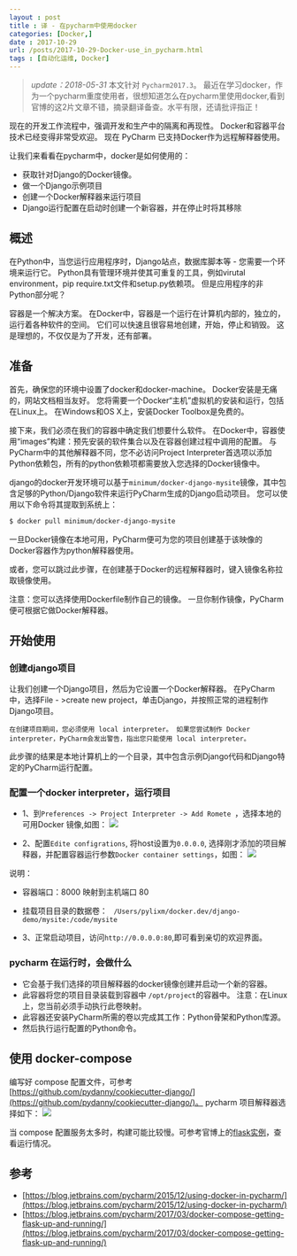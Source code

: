 ```yaml
---
layout : post
title : 译 - 在pycharm中使用docker
categories: [Docker,] 
date : 2017-10-29
url: /posts/2017-10-29-Docker-use_in_pycharm.html 
tags : [自动化运维, Docker]
---
```


>*update：2018-05-31*
>本文针对 `Pycharm2017.3`。
>最近在学习docker，作为一个pycharm重度使用者，很想知道怎么在pycharm里使用docker,看到官博的这2片文章不错，摘录翻译备查。水平有限，还请批评指正！

现在的开发工作流程中，强调开发和生产中的隔离和再现性。 Docker和容器平台技术已经变得非常受欢迎。 现在 PyCharm 已支持Docker作为远程解释器使用。

让我们来看看在pycharm中，docker是如何使用的：
- 获取针对Django的Docker镜像。
- 做一个Django示例项目
- 创建一个Docker解释器来运行项目
- Django运行配置在启动时创建一个新容器，并在停止时将其移除

<!-- more -->
## 概述

在Python中，当您运行应用程序时，Django站点，数据库脚本等 - 您需要一个环境来运行它。 Python具有管理环境并使其可重复的工具，例如virutal environment，pip require.txt文件和setup.py依赖项。 但是应用程序的非Python部分呢？

容器是一个解决方案。 在Docker中，容器是一个运行在计算机内部的，独立的，运行着各种软件的空间。 它们可以快速且很容易地创建，开始，停止和销毁。 这是理想的，不仅仅是为了开发，还有部署。


## 准备

首先，确保您的环境中设置了docker和docker-machine。 Docker安装是无痛的，网站文档相当友好。 您将需要一个Docker“主机”虚拟机的安装和运行，包括在Linux上。 在Windows和OS X上，安装Docker Toolbox是免费的。

接下来，我们必须在我们的容器中确定我们想要什么软件。 在Docker中，容器使用“images”构建：预先安装的软件集合以及在容器创建过程中调用的配置。 与PyCharm中的其他解释器不同，您不必访问Project Interpreter首选项以添加Python依赖包，所有的python依赖项都需要放入您选择的Docker镜像中。

django的docker开发环境可以基于`minimum/docker-django-mysite`镜像，其中包含足够的Python/Django软件来运行PyCharm生成的Django启动项目。 您可以使用以下命令将其提取到系统上：

```bash
$ docker pull minimum/docker-django-mysite
```

一旦Docker镜像在本地可用，PyCharm便可为您的项目创建基于该映像的Docker容器作为python解释器使用。

或者，您可以跳过此步骤，在创建基于Docker的远程解释器时，键入镜像名称拉取镜像使用。

注意：您可以选择使用Dockerfile制作自己的镜像。 一旦你制作镜像，PyCharm便可根据它做Docker解释器。


## 开始使用

### 创建django项目

让我们创建一个Django项目，然后为它设置一个Docker解释器。 在PyCharm中，选择File - >create new project，单击Django，并按照正常的进程制作Django项目。

`在创建项目期间，您必须使用 local interpreter。 如果您尝试制作 Docker interpreter，PyCharm会发出警告，指出您只能使用 local interpreter。`

此步骤的结果是本地计算机上的一个目录，其中包含示例Django代码和Django特定的PyCharm运行配置。

### 配置一个docker interpreter，运行项目

- 1、到`Preferences -> Project Interpreter -> Add Romete `，选择本地的可用Docker 镜像,如图：
![](/static/imgs/docker-config-1.png)

- 2、配置`Edite configrations`, 将host设置为`0.0.0.0`, 选择刚才添加的项目解释器，并配置容器运行参数`Docker container settings`，如图：
![](/static/imgs/docker-config-2.png)

说明：
- 容器端口：8000 映射到主机端口 80
- 挂载项目目录的数据卷： ` /Users/pylixm/docker.dev/django-demo/mysite:/code/mysite`

- 3、正常启动项目，访问`http://0.0.0.0:80`,即可看到亲切的欢迎界面。


### pycharm 在运行时，会做什么

- 它会基于我们选择的项目解释器的docker镜像创建并启动一个新的容器。
- 此容器将您的项目目录装载到容器中 `/opt/project`的容器中。 注意：在Linux上，您当前必须手动执行此卷映射。 
- 此容器还安装PyCharm所需的卷以完成其工作：Python骨架和Python库源。
- 然后执行运行配置的Python命令。


## 使用 docker-compose 

编写好 compose 配置文件，可参考 [https://github.com/pydanny/cookiecutter-django/](https://github.com/pydanny/cookiecutter-django/)。
pycharm 项目解释器选择如下：
![](/static/imgs/docker-compose-pycharm.png)

当 compose 配置服务太多时，构建可能比较慢。可参考官博上的[flask实例](https://github.com/ErnstHaagsman/flask-compose/blob/master/docker-compose.dev.yml)，查看运行情况。



## 参考

- [https://blog.jetbrains.com/pycharm/2015/12/using-docker-in-pycharm/](https://blog.jetbrains.com/pycharm/2015/12/using-docker-in-pycharm/)
- [https://blog.jetbrains.com/pycharm/2017/03/docker-compose-getting-flask-up-and-running/](https://blog.jetbrains.com/pycharm/2017/03/docker-compose-getting-flask-up-and-running/)